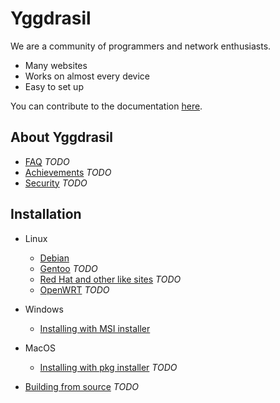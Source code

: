 # Yggdrasil

We are a community of programmers and network enthusiasts.
- Many websites
- Works on almost every device
- Easy to set up

You can contribute to the documentation [here](https://github.com/Octonet45/docs).

## About Yggdrasil
- [FAQ](faq.md) *TODO*
- [Achievements](achievements.md) *TODO*
- [Security](security.md) *TODO*

## Installation
- Linux
  - [Debian](installation/debian.md)
  - [Gentoo](installation/gentoo.md) *TODO*
  - [Red Hat and other like sites](installation/red_hat.md) *TODO*
  - [OpenWRT](installation/openwrt.md) *TODO*
- Windows
  - [Installing with MSI installer](installation/windows.md)
- MacOS
  - [Installing with pkg installer](installation/macos.md) *TODO*

- [Building from source](installation/source.md) *TODO*
